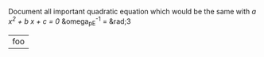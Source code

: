 Document all important quadratic equation 
which would be the same with *a x<sup>2</sup> + b x + c = 0* 
&omega<sub>pE</sub><sup>-1</sup> = &rad;<span class="over">3</span>

<table><tr><td>
foo
</td></tr></table>

